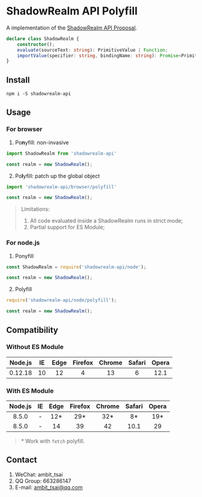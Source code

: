 # ShadowRealm API Polyfill
A implementation of the [ShadowRealm API Proposal](https://tc39.es/proposal-shadowrealm).
```ts
declare class ShadowRealm {
    constructor();
    evaluate(sourceText: string): PrimitiveValue | Function;
    importValue(specifier: string, bindingName: string): Promise<PrimitiveValue | Function>;
}
```

## Install
```
npm i -S shadowrealm-api
```


## Usage
### For browser
1. Po**n**yfill: non-invasive
```javascript
import ShadowRealm from 'shadowrealm-api'

const realm = new ShadowRealm();
```
2. Po**l**yfill: patch up the global object
```javascript
import 'shadowrealm-api/browser/polyfill'

const realm = new ShadowRealm();
```
> Limitations: 
> 1. All code evaluated inside a ShadowRealm runs in strict mode;
> 1. Partial support for ES Module;

### For node.js
1. Ponyfill
```javascript
const ShadowRealm = require('shadowrealm-api/node');

const realm = new ShadowRealm();
```
2. Polyfill
```javascript
require('shadowrealm-api/node/polyfill');

const realm = new ShadowRealm();
```


## Compatibility
### Without ES Module
|Node.js|IE|Edge|Firefox|Chrome|Safari|Opera|
|:-:|:-:|:-:|:-:|:-:|:-:|:-:|
|0.12.18|10|12|4|13|6|12.1|

### With ES Module
|Node.js|IE|Edge|Firefox|Chrome|Safari|Opera|
|:-:|:-:|:-:|:-:|:-:|:-:|:-:|
|8.5.0|-|12*|29*|32*|8*|19*|
|8.5.0|-|14|39|42|10.1|29|

> \* Work with `fetch` polyfill.


## Contact
1. WeChat: ambit_tsai
1. QQ Group: 663286147
1. E-mail: ambit_tsai@qq.com
